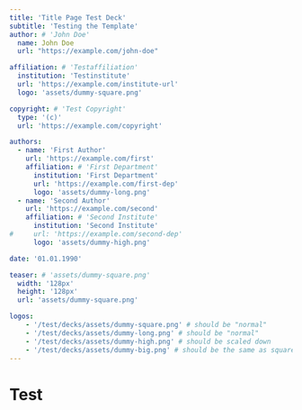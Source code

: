 ```yaml
---
title: 'Title Page Test Deck'
subtitle: 'Testing the Template'
author: # 'John Doe'
  name: John Doe
  url: "https://example.com/john-doe"

affiliation: # 'Testaffiliation'
  institution: 'Testinstitute'
  url: 'https://example.com/institute-url'
  logo: 'assets/dummy-square.png'

copyright: # 'Test Copyright'
  type: '(c)'
  url: 'https://example.com/copyright'

authors:
  - name: 'First Author'
    url: 'https://example.com/first'
    affiliation: # 'First Department'
      institution: 'First Department'
      url: 'https://example.com/first-dep'
      logo: 'assets/dummy-long.png'
  - name: 'Second Author'
    url: 'https://example.com/second'
    affiliation: # 'Second Institute'
      institution: 'Second Institute'
#     url: 'https://example.com/second-dep'
      logo: 'assets/dummy-high.png'

date: '01.01.1990'

teaser: # 'assets/dummy-square.png'
  width: '128px'
  height: '128px'
  url: 'assets/dummy-square.png'

logos:
    - '/test/decks/assets/dummy-square.png' # should be "normal"
    - '/test/decks/assets/dummy-long.png' # should be "normal"
    - '/test/decks/assets/dummy-high.png' # should be scaled down
    - '/test/decks/assets/dummy-big.png' # should be the same as square because it was scaled down
---
```


# Test
